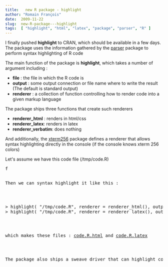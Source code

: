 ```yaml
---
title:   new R package - highlight
author: "Romain François"
date:  2009-11-22
slug:  new-R-package---highlight
tags:  [ "highlight", "html", "latex", "package", "parser", "R" ]
---
```

<div class="post-content">
<p>I finally pushed <strong>highlight</strong> to CRAN, which should be available in a few days. The package uses the information gathered by the <a href="http://romainfrancois.blog.free.fr/index.php?post/2009/07/28/R-parser-package-on-CRAN">parser</a> package to perform syntax highlighting of R code</p>

<p>The main function of the package is <strong>highlight</strong>, which takes a number of argument including :</p>

<ul>
<li>
<strong>file</strong> : the file in which the R code is</li>
<li>
<strong>output</strong> : some output connection or file name where to write the result (The default is standard output)</li>
<li>
<strong>renderer</strong> : a collection of function controlling how to render code into a given markup language</li>
</ul>
<p>The package ships three functions that create such renderers </p>

<ul>
<li>
<strong>renderer_html</strong> : renders in html/css</li>
<li>
<strong>renderer_latex</strong>: renders in latex</li>
<li>
<strong>renderer_verbatim</strong>: does nothing</li>
</ul>
<p>And additionally, the <a href="http://romainfrancois.blog.free.fr/index.php?post/2009/04/18/Colorful-terminal%3A-the-R-package-%22xterm256%22">xterm256</a> package defines a renderer that allows syntax highlighting directly in the console (if the console knows xterm 256 colors)</p>

<p>Let's assume we have this code file (/tmp/code.R) </p>

<pre>
f 

<p>Then we can syntax highlight it like this :</p>

<pre>
&gt; highlight( "/tmp/code.R", renderer = renderer_html(), output = "/tmp/code.R.html" )
&gt; highlight( "/tmp/code.R", renderer = renderer_latex(), output = "/tmp/code.R.latex" )
</pre>

<p>which makes these files : <a href="/public/packages/highlight/code.R.html">code.R.html</a> and <a href="/public/packages/highlight/code.R.latex">code.R.latex</a></p>

<p>The package also ships a sweave driver that can highlight code chunks in a sweave document, but I'll talk about this in another post</p></pre>
</div>
